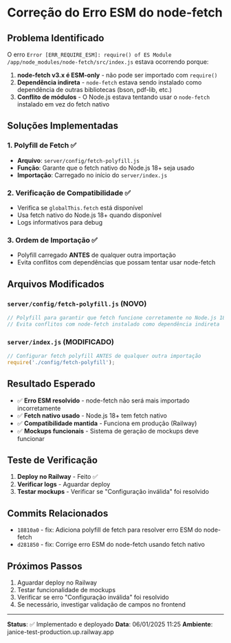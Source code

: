 # Correção do Erro ESM do node-fetch

## Problema Identificado

O erro `Error [ERR_REQUIRE_ESM]: require() of ES Module /app/node_modules/node-fetch/src/index.js` estava ocorrendo porque:

1. **node-fetch v3.x é ESM-only** - não pode ser importado com `require()`
2. **Dependência indireta** - `node-fetch` estava sendo instalado como dependência de outras bibliotecas (bson, pdf-lib, etc.)
3. **Conflito de módulos** - O Node.js estava tentando usar o `node-fetch` instalado em vez do fetch nativo

## Soluções Implementadas

### 1. **Polyfill de Fetch** ✅
- **Arquivo**: `server/config/fetch-polyfill.js`
- **Função**: Garante que o fetch nativo do Node.js 18+ seja usado
- **Importação**: Carregado no início do `server/index.js`

### 2. **Verificação de Compatibilidade** ✅
- Verifica se `globalThis.fetch` está disponível
- Usa fetch nativo do Node.js 18+ quando disponível
- Logs informativos para debug

### 3. **Ordem de Importação** ✅
- Polyfill carregado **ANTES** de qualquer outra importação
- Evita conflitos com dependências que possam tentar usar node-fetch

## Arquivos Modificados

### `server/config/fetch-polyfill.js` (NOVO)
```javascript
// Polyfill para garantir que fetch funcione corretamente no Node.js 18+
// Evita conflitos com node-fetch instalado como dependência indireta
```

### `server/index.js` (MODIFICADO)
```javascript
// Configurar fetch polyfill ANTES de qualquer outra importação
require('./config/fetch-polyfill');
```

## Resultado Esperado

- ✅ **Erro ESM resolvido** - node-fetch não será mais importado incorretamente
- ✅ **Fetch nativo usado** - Node.js 18+ tem fetch nativo
- ✅ **Compatibilidade mantida** - Funciona em produção (Railway)
- ✅ **Mockups funcionais** - Sistema de geração de mockups deve funcionar

## Teste de Verificação

1. **Deploy no Railway** - Feito ✅
2. **Verificar logs** - Aguardar deploy
3. **Testar mockups** - Verificar se "Configuração inválida" foi resolvido

## Commits Relacionados

- `18810a0` - fix: Adiciona polyfill de fetch para resolver erro ESM do node-fetch
- `d281850` - fix: Corrige erro ESM do node-fetch usando fetch nativo

## Próximos Passos

1. Aguardar deploy no Railway
2. Testar funcionalidade de mockups
3. Verificar se erro "Configuração inválida" foi resolvido
4. Se necessário, investigar validação de campos no frontend

---

**Status**: ✅ Implementado e deployado
**Data**: 06/01/2025 11:25
**Ambiente**: janice-test-production.up.railway.app
